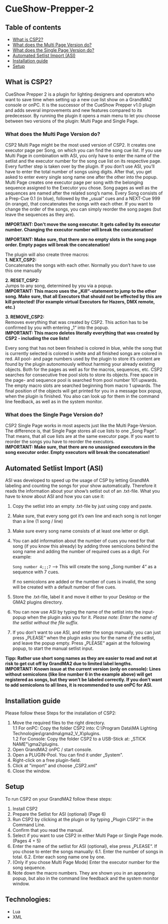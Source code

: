 # CueShow-Prepper-2

## Table of contents
* [What is CSP2?](#what-is-csp2?)
* [What does the Multi Page Version do?](#what-does-the-multi-page-version-do?)
* [What does the Single Page Version do?](#what-does-the-signle-page-version-do?)
* [Automated Setlist Import (ASI)](#automated-setlist-import-(asi))
* [Installation guide](#installation-guide)
* [Setup](#setup)


## What is CSP2?
CueShow Prepper 2 is a plugin for lighting designers and operators who want to save time when setting up a new cue list show on a GrandMA2 console or onPC.
It is the successor of the CueShow Prepper v1.0 plugin and adds several improvements and new features compared to its predecessor. By running the plugin it opens a main menu to let you choose between two versions of the plugin:
Multi Page and Single Page. 


### What does the Multi Page Version do?
CSP2 Multi Page might be the most used version of CSP2. It creates one executor page per Song, on which you can find the song cue list.
If you use Multi Page in combination with ASI, you only have to enter the name of the setlist and the executor number for the song cue list on its respective page. Every further step is taken over by the plugin.
If you don’t use ASI, you’ll have to enter the total number of songs using digits. After that, you get asked to enter every single song name one after the other into the popup.
Multi Page creates one executor page per song with the belonging sequence assigned to the Executor you chose. Song pages as well as the sequences are named after the related song’s name.
Every Song consists of a Prep-Cue 0.1 (in blue), followed by the „usual“ cues and a NEXT-Cue 999 (in orange), that concatenates the songs with each other. If you want to change the order of the songs, you can simply reorder the song pages (but leave the sequences as they are).

__IMPORTANT: Don't move the song executor. It gets called by its executor number. Changing the executor number will break the concatenation!__

__IMPORTANT: Make sure, that there are no empty slots in the song page order.
Empty pages will break the concatenation!__

The plugin will also create three macros: <br>
__1. NEXT_CSP2:__<br>
   Concatenates the songs with each other. Normally you don’t have to use this one manually
   
__2. RESET_CSP2:__<br>
  Jumps to any song, determined by you via a popup.<br>
  __IMPORTANT: This macro uses the „Kill“-statement to jump to the other song.
  Make sure, that all Executors that should not be effected by this are kill protected! (For example virtual Executors for Hazers, DMX remote, etc.)__

__3. REMOVE_CSP2:__<br>
  Removes everything that was created by CSP2.
   This action has to be confirmed by you with entering „1“ into the popup.<br>
   __IMPORTANT: This macro deletes literally everything that was created by CSP2 - including the cue lists!__

Every song that has not been finished is colored in blue, while the song that is currently selected is colored in white and all finished songs are colored in red.
All pool- and page numbers used by the plugin to store it’s content are found by the plugin autonomously without harming your already existing objects. Both for the pages as well as for the macros, sequences, etc. CSP2 searches for consecutive free pool slots to store its objects. Free space in the page- and sequence pool is searched from pool number 101 upwards. The empty macro slots are searched beginning from macro 1 upwards. The final position of the objects will get printed for you in a message box popup, when the plugin is finished. You also can look up for them in the command line feedback, as well as in the system monitor.

### What does the Single Page Version do?
CSP2 Single Page works in most aspects just like the Multi Page-Version. The difference is, that Single Page stores all cue lists to one „Song Page“. That means, that all cue lists are at the same executor page. If you want to reorder the songs you have to reorder the executors.<br>
__IMPORTANT: Make sure, that there are no unassigned executors in the song executor order. Empty executors will break the concatenation!__

## Automated Setlist Import (ASI)
ASI was developed to speed up the usage of CSP by letting GrandMA labeling and counting the songs for your show automatically.
Therefore it reads the information about your show’s setlist out of an .txt-file.
What you have to know about ASI and how you can use it:
1. Copy the setlist into an empty .txt-file by just using copy and paste.
2. Make sure, that every song got it’s own line and each song is not longer than a line (1 song / line)
3. Make sure every song name consists of at least one letter or digit.
4. You can add information about the number of cues you need for that song (if you know this already) by adding three semicolons behind the song name and adding the number of required cues as a digit. For example:

   ``` Song number 4;;;7 ``` —> This will create the song „Song number 4“ as a sequence with 7 cues.
   
   If no semicolons are added or the number of cues is invalid, the song will be created with a default number of five cues.
5. Store the .txt-file, label it and move it either to your Desktop or the GMA2 plugins directory. 
6. You can now use ASI by typing the name of the setlist into the input-popup when the plugin asks you for it.
   _Please note: Enter the name of the setlist without the file suffix._
7. If you don’t want to use ASI, and enter the songs manually, you can just press „PLEASE“ when the plugin asks you for the name of the setlist, and leave the popup empty. Press „PLEASE“ again at the following popup, to start the manual setlist input.

__Tipp: Rather use short song names as they are easier to read and not at risk to get cut off by GrandMA2 due to limited label lengths.__<br>
__IMPORTANT: Known issue at the current version (only on console): Lines without semicolons (like line number 6 in the example above) will get registered as songs, but they won’t be labeled correctly. If you don’t want to add semicolons to all lines, it is recommended to use onPC for ASI.__

## Installation guide
Please follow these Steps for the installation of CSP2:
1. Move the required files to the right directory.<br>
  1.1 For onPC: Copy the folder CSP2 into: C:\\Program Data\\MA Lighting Technologies\\grandma\\gma2_V_X\\plugins.<br>
  1.2 For Console: Copy the folder CSP2 to a USB-Stick at: „STICK NAME"\\gma2\\plugins.
2. Open GrandMA2 onPC / start console.
3. Open a PLUGIN-Pool. You can find it under „System".
4. Right-click on a free plugin-field.
5. Click at "import" and choose „CSP2.xml"
6. Close the window.

## Setup
To run CSP2 on your GrandMA2 follow these steps:
1. Install CSP2
2. Prepare the Setlist for ASI (optional) (Page 6)
3. Run CSP2 by clicking at the plugin or by typing „Plugin CSP2“ in the Command Line.
4. Confirm that you read the manual.
5. Select if you want to use CSP2 in either Multi Page or Single Page mode. (Pages 4 + 5)
6. Enter the name of the setlist for ASI (optional), else press „PLEASE“. If you chose to enter the songs manually:
6.1. Enter the number of songs in total.
6.2. Enter each song name one by one.
7. (Only if you chose Multi Page Mode) Enter the executor number for the song sequence.
8. Note down the macro numbers. They are shown you in an appearing popup, but also in the command line feedback and the system monitor window.

## Technologies:
  - Lua
  - XML
